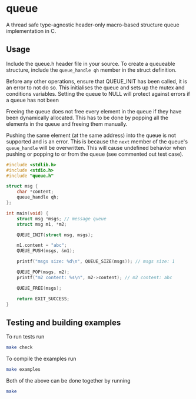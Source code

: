 # queue

A thread safe type-agnostic header-only macro-based structure queue
implementation in C.

## Usage

Include the queue.h header file in your source. To create a queueable
structure, include the `queue_handle qh` member in the struct definition.

Before any other operations, ensure that QUEUE_INIT has been called, it is an
error to not do so. This initialises the queue and sets up the mutex and
conditions variables. Setting the queue to NULL will protect against errors
if a queue has not been

Freeing the queue does not free every element in the queue if they have been
dynamically allocated. This has to be done by popping all the elements in the
queue and freeing them manually.

Pushing the same element (at the same address) into the queue is not supported
and is an error. This is because the `next` member of the queue's `queue_handle`
will be overwritten. This will cause undefined behavior when pushing or popping
to or from the queue (see commented out test case).

```c
#include <stdlib.h>
#include <stdio.h>
#include "queue.h"

struct msg {
	char *content;
	queue_handle qh;
};

int main(void) {
	struct msg *msgs; // message queue
	struct msg m1, *m2;

	QUEUE_INIT(struct msg, msgs);

	m1.content = "abc";
	QUEUE_PUSH(msgs, &m1);

	printf("msgs size: %d\n", QUEUE_SIZE(msgs)); // msgs size: 1

	QUEUE_POP(msgs, m2);
	printf("m2 content: %s\n", m2->content); // m2 content: abc

	QUEUE_FREE(msgs);

	return EXIT_SUCCESS;
}
```

## Testing and building examples

To run tests run

```bash
make check
```

To compile the examples run

```bash
make examples
```

Both of the above can be done together by running

```bash
make
```
